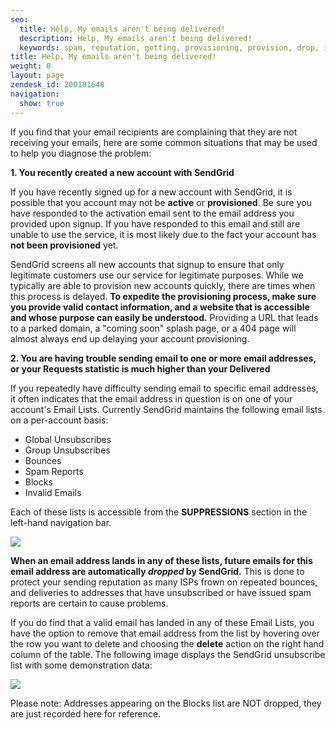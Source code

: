 ```yaml
---
seo:
  title: Help, My emails aren't being delivered!
  description: Help, My emails aren't being delivered!
  keywords: spam, reputation, getting, provisioning, provision, drop, inbox, email, out, report, client, bounce, invalid, deliverability, not, delivered, today, problem, delivery, clarification, complain
title: Help, My emails aren't being delivered!
weight: 0
layout: page
zendesk_id: 200181648
navigation:
  show: true
---
```


If you find that your email recipients are complaining that they are not receiving your emails, here are some common situations that may be used to help you diagnose the problem:

**1. You recently created a new account with SendGrid**

If you have recently signed up for a new account with SendGrid, it is possible that you account may not be **active** or **provisioned**. Be sure you have responded to the activation email sent to the email address you provided upon signup. If you have responded to this email and still are unable to use the service, it is most likely due to the fact your account has **not been provisioned** yet.

SendGrid screens all new accounts that signup to ensure that only legitimate customers use our service for legitimate purposes. While we typically are able to provision new accounts quickly, there are times when this process is delayed. **To expedite the provisioning process, make sure you provide valid contact information, and a website that is accessible and whose purpose can easily be understood.** Providing a URL that leads to a parked domain, a "coming soon" splash page, or a 404 page will almost always end up delaying your account provisioning.

 

 

**2. You are having trouble sending email to one or more email addresses, or your Requests statistic is much higher than your Delivered**

If you repeatedly have difficulty sending email to specific email addresses, it often indicates that the email address in question is on one of your account's Email Lists. Currently SendGrid maintains the following email lists on a per-account basis:

- Global Unsubscribes
- Group Unsubscribes
- Bounces
- Spam Reports
- Blocks
- Invalid Emails

 

Each of these lists is accessible from the **SUPPRESSIONS**  section in the left-hand navigation bar.

![]({{root_url}}/images/supressions.png)

**When an email address lands in any of these lists, future emails for this email address are automatically _dropped_ by SendGrid.**  This is done to protect your sending reputation as many ISPs frown on repeated bounces, and deliveries to addresses that have unsubscribed or have issued spam reports are certain to cause problems.

If you do find that a valid email has landed in any of these Email Lists, you have the option to remove that email address from the list by hovering over the row you want to delete and choosing the **delete** action on the right hand column of the table. The following image displays the SendGrid unsubscribe list with some demonstration data:

![]({{root_url}}/images/Cursor_and_SendGrid.png)

Please note: Addresses appearing on the Blocks list are NOT dropped, they are just recorded here for reference.

